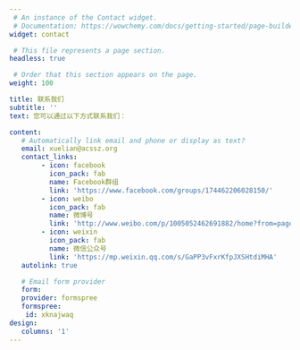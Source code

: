 ```yaml
---
 # An instance of the Contact widget.
 # Documentation: https://wowchemy.com/docs/getting-started/page-builder/
widget: contact

 # This file represents a page section.
headless: true

 # Order that this section appears on the page.
weight: 100

title: 联系我们
subtitle: ''
text: 您可以通过以下方式联系我们：

content:
   # Automatically link email and phone or display as text?
   email: xuelian@acssz.org
   contact_links:
        - icon: facebook
          icon_pack: fab
          name: Facebook群组
          link: 'https://www.facebook.com/groups/174462206028150/'
        - icon: weibo
          icon_pack: fab
          name: 微博号
          link: 'http://www.weibo.com/p/1005052462691882/home?from=page_100505&mod=TAB&is_hot=1'
        - icon: weixin
          icon_pack: fab
          name: 微信公众号
          link: 'https://mp.weixin.qq.com/s/GaPP3vFxrKfpJXSHtdiMHA'
   autolink: true

   # Email form provider
   form:
   provider: formspree
   formspree:
    id: xknajwaq
design:
   columns: '1'
---
```

